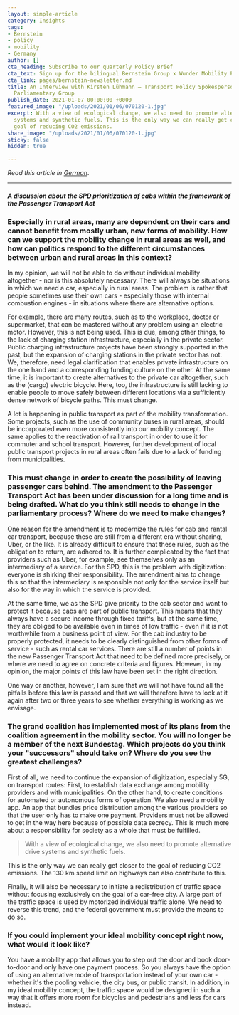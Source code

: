```yaml
---
layout: simple-article
category: Insights
tags:
- Bernstein
- policy
- mobility
- Germany
author: []
cta_heading: Subscribe to our quarterly Policy Brief
cta_text: Sign up for the bilingual Bernstein Group x Wunder Mobility Policy Brief, a quarterly round-up featuring fascinating articles on mobility, tech, the role of cities and regulation.
cta_link: pages/bernstein-newsletter.md
title: An Interview with Kirsten Lühmann — Transport Policy Spokesperson of the SPD
  Parliamentary Group
publish_date: 2021-01-07 00:00:00 +0000
featured_image: "/uploads/2021/01/06/070120-1.jpg"
excerpt: With a view of ecological change, we also need to promote alternative drive
  systems and synthetic fuels. This is the only way we can really get closer to the
  goal of reducing CO2 emissions.
share_image: "/uploads/2021/01/06/070120-1.jpg"
sticky: false
hidden: true

---
```

_Read this article in_ [_German_](https://bernstein-group.com/2021/01/06/personenbefoerderungsgesetz-als-spd-geben-wir-taxen-im-rahmen-des-oepnv-den-vorrang/).

***

##### A discussion about the SPD prioritization of cabs within the framework of the Passenger Transport Act

### Especially in rural areas, many are dependent on their cars and cannot benefit from mostly urban, new forms of mobility. How can we support the mobility change in rural areas as well, and how can politics respond to the different circumstances between urban and rural areas in this context?

In my opinion, we will not be able to do without individual mobility altogether - nor is this absolutely necessary. There will always be situations in which we need a car, especially in rural areas. The problem is rather that people sometimes use their own cars - especially those with internal combustion engines - in situations where there are alternative options.

For example, there are many routes, such as to the workplace, doctor or supermarket, that can be mastered without any problem using an electric motor. However, this is not being used. This is due, among other things, to the lack of charging station infrastructure, especially in the private sector. Public charging infrastructure projects have been strongly supported in the past, but the expansion of charging stations in the private sector has not. We, therefore, need legal clarification that enables private infrastructure on the one hand and a corresponding funding culture on the other. At the same time, it is important to create alternatives to the private car altogether, such as the (cargo) electric bicycle. Here, too, the infrastructure is still lacking to enable people to move safely between different locations via a sufficiently dense network of bicycle paths. This must change.

A lot is happening in public transport as part of the mobility transformation. Some projects, such as the use of community buses in rural areas, should be incorporated even more consistently into our mobility concept. The same applies to the reactivation of rail transport in order to use it for commuter and school transport. However, further development of local public transport projects in rural areas often fails due to a lack of funding from municipalities.

### This must change in order to create the possibility of leaving passenger cars behind. The amendment to the Passenger Transport Act has been under discussion for a long time and is being drafted. What do you think still needs to change in the parliamentary process? Where do we need to make changes?

One reason for the amendment is to modernize the rules for cab and rental car transport, because these are still from a different era without sharing, Uber, or the like. It is already difficult to ensure that these rules, such as the obligation to return, are adhered to. It is further complicated by the fact that providers such as Uber, for example, see themselves only as an intermediary of a service. For the SPD, this is the problem with digitization: everyone is shirking their responsibility. The amendment aims to change this so that the intermediary is responsible not only for the service itself but also for the way in which the service is provided.

At the same time, we as the SPD give priority to the cab sector and want to protect it because cabs are part of public transport. This means that they always have a secure income through fixed tariffs, but at the same time, they are obliged to be available even in times of low traffic - even if it is not worthwhile from a business point of view. For the cab industry to be properly protected, it needs to be clearly distinguished from other forms of service - such as rental car services. There are still a number of points in the new Passenger Transport Act that need to be defined more precisely, or where we need to agree on concrete criteria and figures. However, in my opinion, the major points of this law have been set in the right direction.

One way or another, however, I am sure that we will not have found all the pitfalls before this law is passed and that we will therefore have to look at it again after two or three years to see whether everything is working as we envisage.

### The grand coalition has implemented most of its plans from the coalition agreement in the mobility sector. You will no longer be a member of the next Bundestag. Which projects do you think your "successors" should take on? Where do you see the greatest challenges?

First of all, we need to continue the expansion of digitization, especially 5G, on transport routes: First, to establish data exchange among mobility providers and with municipalities. On the other hand, to create conditions for automated or autonomous forms of operation. We also need a mobility app. An app that bundles price distribution among the various providers so that the user only has to make one payment. Providers must not be allowed to get in the way here because of possible data secrecy. This is much more about a responsibility for society as a whole that must be fulfilled.

> With a view of ecological change, we also need to promote alternative drive systems and synthetic fuels. 

This is the only way we can really get closer to the goal of reducing CO2 emissions. The 130 km speed limit on highways can also contribute to this.

Finally, it will also be necessary to initiate a redistribution of traffic space without focusing exclusively on the goal of a car-free city. A large part of the traffic space is used by motorized individual traffic alone. We need to reverse this trend, and the federal government must provide the means to do so.

### If you could implement your ideal mobility concept right now, what would it look like?

You have a mobility app that allows you to step out the door and book door-to-door and only have one payment process. So you always have the option of using an alternative mode of transportation instead of your own car - whether it's the pooling vehicle, the city bus, or public transit. In addition, in my ideal mobility concept, the traffic space would be designed in such a way that it offers more room for bicycles and pedestrians and less for cars instead.